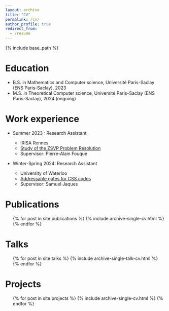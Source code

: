 ```yaml
---
layout: archive
title: "CV"
permalink: /cv/
author_profile: true
redirect_from:
  - /resume
---
```


{% include base_path %}

Education
======
* B.S. in Mathematics and Computer science, Université Paris-Saclay (ENS Paris-Saclay), 2023
* M.S. in Theoretical Computer science, Université Paris-Saclay (ENS Paris-Saclay), 2024 (ongoing) 

Work experience
======
* Summer 2023 : Research Assistant
  * IRISA Rennes
  * [Study of the ZSVP Problem Resolution](files/rapport_stage_jerome_guyot.pdf)
  * Supervisor: Pierre-Alain Fouque

* Winter-Spring 2024: Research Assistant
  * University of Waterloo
  * [Addressable gates for CSS codes](https://jerome-guyot.github.io/_pages/files/rapport_de_stage_M1.pdf)
  * Supervisor: Samuel Jaques
  

Publications
======
  <ul>{% for post in site.publications %}
    {% include archive-single-cv.html %}
  {% endfor %}</ul>
  
Talks
======
  <ul>{% for post in site.talks %}
    {% include archive-single-talk-cv.html %}
  {% endfor %}</ul>

  Projects
======
  <ul>{% for post in site.projects %}
    {% include archive-single-cv.html %}
  {% endfor %}</ul>
  
